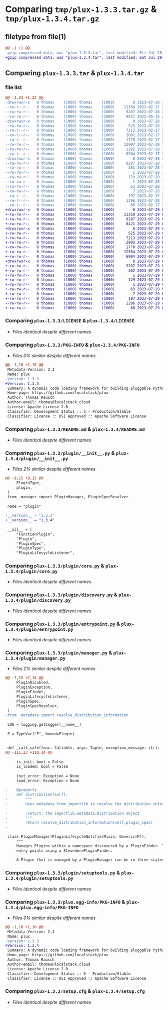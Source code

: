 # Comparing `tmp/plux-1.3.3.tar.gz` & `tmp/plux-1.3.4.tar.gz`

## filetype from file(1)

```diff
@@ -1 +1 @@
-gzip compressed data, was "plux-1.3.3.tar", last modified: Fri Jul 28 17:27:10 2023, max compression
+gzip compressed data, was "plux-1.3.4.tar", last modified: Sat Jul 29 02:02:18 2023, max compression
```

## Comparing `plux-1.3.3.tar` & `plux-1.3.4.tar`

### file list

```diff
@@ -1,23 +1,22 @@
-drwxrwxr-x   0 thomas    (1000) thomas    (1000)        0 2023-07-28 17:27:10.342421 plux-1.3.3/
--rw-r--r--   0 thomas    (1000) thomas    (1000)    11358 2023-02-17 21:14:38.000000 plux-1.3.3/LICENSE
--rw-rw-r--   0 thomas    (1000) thomas    (1000)     9287 2023-07-28 17:27:10.342421 plux-1.3.3/PKG-INFO
--rw-rw-r--   0 thomas    (1000) thomas    (1000)     8421 2023-05-15 20:31:40.000000 plux-1.3.3/README.md
-drwxrwxr-x   0 thomas    (1000) thomas    (1000)        0 2023-07-28 17:27:10.342421 plux-1.3.3/plugin/
--rw-rw-r--   0 thomas    (1000) thomas    (1000)      525 2023-07-28 17:26:50.000000 plux-1.3.3/plugin/__init__.py
--rw-r--r--   0 thomas    (1000) thomas    (1000)     7213 2023-02-17 21:14:38.000000 plux-1.3.3/plugin/core.py
--rw-r--r--   0 thomas    (1000) thomas    (1000)     2802 2023-02-17 21:14:38.000000 plux-1.3.3/plugin/discovery.py
--rw-r--r--   0 thomas    (1000) thomas    (1000)     1778 2023-02-17 21:14:38.000000 plux-1.3.3/plugin/entrypoint.py
--rw-rw-r--   0 thomas    (1000) thomas    (1000)    12907 2023-07-28 17:26:43.000000 plux-1.3.3/plugin/manager.py
--rw-rw-r--   0 thomas    (1000) thomas    (1000)     1282 2023-07-28 17:26:43.000000 plux-1.3.3/plugin/metadata.py
--rw-r--r--   0 thomas    (1000) thomas    (1000)     6904 2023-02-17 21:14:38.000000 plux-1.3.3/plugin/setuptools.py
-drwxrwxr-x   0 thomas    (1000) thomas    (1000)        0 2023-07-28 17:27:10.342421 plux-1.3.3/plux.egg-info/
--rw-rw-r--   0 thomas    (1000) thomas    (1000)     9287 2023-07-28 17:27:10.000000 plux-1.3.3/plux.egg-info/PKG-INFO
--rw-rw-r--   0 thomas    (1000) thomas    (1000)      381 2023-07-28 17:27:10.000000 plux-1.3.3/plux.egg-info/SOURCES.txt
--rw-rw-r--   0 thomas    (1000) thomas    (1000)        1 2023-07-28 17:27:10.000000 plux-1.3.3/plux.egg-info/dependency_links.txt
--rw-rw-r--   0 thomas    (1000) thomas    (1000)      129 2023-07-28 17:27:10.000000 plux-1.3.3/plux.egg-info/entry_points.txt
--rw-rw-r--   0 thomas    (1000) thomas    (1000)        1 2023-07-28 17:27:10.000000 plux-1.3.3/plux.egg-info/not-zip-safe
--rw-rw-r--   0 thomas    (1000) thomas    (1000)       63 2023-07-28 17:27:10.000000 plux-1.3.3/plux.egg-info/requires.txt
--rw-rw-r--   0 thomas    (1000) thomas    (1000)        7 2023-07-28 17:27:10.000000 plux-1.3.3/plux.egg-info/top_level.txt
--rw-r--r--   0 thomas    (1000) thomas    (1000)      197 2023-02-17 21:14:38.000000 plux-1.3.3/pyproject.toml
--rw-r--r--   0 thomas    (1000) thomas    (1000)     1296 2023-07-28 17:27:10.342421 plux-1.3.3/setup.cfg
--rw-r--r--   0 thomas    (1000) thomas    (1000)       60 2023-02-17 21:14:38.000000 plux-1.3.3/setup.py
+drwxrwxr-x   0 thomas    (1000) thomas    (1000)        0 2023-07-29 02:02:18.499237 plux-1.3.4/
+-rw-rw-r--   0 thomas    (1000) thomas    (1000)    11358 2023-07-29 01:51:57.000000 plux-1.3.4/LICENSE
+-rw-rw-r--   0 thomas    (1000) thomas    (1000)     9287 2023-07-29 02:02:18.499237 plux-1.3.4/PKG-INFO
+-rw-rw-r--   0 thomas    (1000) thomas    (1000)     8421 2023-07-29 01:51:57.000000 plux-1.3.4/README.md
+drwxrwxr-x   0 thomas    (1000) thomas    (1000)        0 2023-07-29 02:02:18.499237 plux-1.3.4/plugin/
+-rw-rw-r--   0 thomas    (1000) thomas    (1000)      525 2023-07-29 02:02:07.000000 plux-1.3.4/plugin/__init__.py
+-rw-rw-r--   0 thomas    (1000) thomas    (1000)     7213 2023-07-29 01:51:57.000000 plux-1.3.4/plugin/core.py
+-rw-rw-r--   0 thomas    (1000) thomas    (1000)     2802 2023-07-29 01:51:57.000000 plux-1.3.4/plugin/discovery.py
+-rw-rw-r--   0 thomas    (1000) thomas    (1000)     1778 2023-07-29 01:51:57.000000 plux-1.3.4/plugin/entrypoint.py
+-rw-rw-r--   0 thomas    (1000) thomas    (1000)    12564 2023-07-29 02:01:44.000000 plux-1.3.4/plugin/manager.py
+-rw-rw-r--   0 thomas    (1000) thomas    (1000)     6904 2023-07-29 01:51:57.000000 plux-1.3.4/plugin/setuptools.py
+drwxrwxr-x   0 thomas    (1000) thomas    (1000)        0 2023-07-29 02:02:18.499237 plux-1.3.4/plux.egg-info/
+-rw-rw-r--   0 thomas    (1000) thomas    (1000)     9287 2023-07-29 02:02:18.000000 plux-1.3.4/plux.egg-info/PKG-INFO
+-rw-rw-r--   0 thomas    (1000) thomas    (1000)      362 2023-07-29 02:02:18.000000 plux-1.3.4/plux.egg-info/SOURCES.txt
+-rw-rw-r--   0 thomas    (1000) thomas    (1000)        1 2023-07-29 02:02:18.000000 plux-1.3.4/plux.egg-info/dependency_links.txt
+-rw-rw-r--   0 thomas    (1000) thomas    (1000)      129 2023-07-29 02:02:18.000000 plux-1.3.4/plux.egg-info/entry_points.txt
+-rw-rw-r--   0 thomas    (1000) thomas    (1000)        1 2023-07-29 01:52:34.000000 plux-1.3.4/plux.egg-info/not-zip-safe
+-rw-rw-r--   0 thomas    (1000) thomas    (1000)       63 2023-07-29 02:02:18.000000 plux-1.3.4/plux.egg-info/requires.txt
+-rw-rw-r--   0 thomas    (1000) thomas    (1000)        7 2023-07-29 02:02:18.000000 plux-1.3.4/plux.egg-info/top_level.txt
+-rw-rw-r--   0 thomas    (1000) thomas    (1000)      197 2023-07-29 01:51:57.000000 plux-1.3.4/pyproject.toml
+-rw-rw-r--   0 thomas    (1000) thomas    (1000)     1296 2023-07-29 02:02:18.499237 plux-1.3.4/setup.cfg
+-rw-rw-r--   0 thomas    (1000) thomas    (1000)       60 2023-07-29 01:51:57.000000 plux-1.3.4/setup.py
```

### Comparing `plux-1.3.3/LICENSE` & `plux-1.3.4/LICENSE`

 * *Files identical despite different names*

### Comparing `plux-1.3.3/PKG-INFO` & `plux-1.3.4/PKG-INFO`

 * *Files 0% similar despite different names*

```diff
@@ -1,10 +1,10 @@
 Metadata-Version: 2.1
 Name: plux
-Version: 1.3.3
+Version: 1.3.4
 Summary: A dynamic code loading framework for building pluggable Python distributions
 Home-page: https://github.com/localstack/plux
 Author: Thomas Rausch
 Author-email: thomas@localstack.cloud
 License: Apache License 2.0
 Classifier: Development Status :: 5 - Production/Stable
 Classifier: License :: OSI Approved :: Apache Software License
```

### Comparing `plux-1.3.3/README.md` & `plux-1.3.4/README.md`

 * *Files identical despite different names*

### Comparing `plux-1.3.3/plugin/__init__.py` & `plux-1.3.4/plugin/__init__.py`

 * *Files 2% similar despite different names*

```diff
@@ -9,15 +9,15 @@
     PluginType,
     plugin,
 )
 from .manager import PluginManager, PluginSpecResolver
 
 name = "plugin"
 
-__version__ = "1.3.3"
+__version__ = "1.3.4"
 
 __all__ = [
     "FunctionPlugin",
     "Plugin",
     "PluginSpec",
     "PluginType",
     "PluginLifecycleListener",
```

### Comparing `plux-1.3.3/plugin/core.py` & `plux-1.3.4/plugin/core.py`

 * *Files identical despite different names*

### Comparing `plux-1.3.3/plugin/discovery.py` & `plux-1.3.4/plugin/discovery.py`

 * *Files identical despite different names*

### Comparing `plux-1.3.3/plugin/entrypoint.py` & `plux-1.3.4/plugin/entrypoint.py`

 * *Files identical despite different names*

### Comparing `plux-1.3.3/plugin/manager.py` & `plux-1.3.4/plugin/manager.py`

 * *Files 2% similar despite different names*

```diff
@@ -7,15 +7,14 @@
     PluginDisabled,
     PluginException,
     PluginFinder,
     PluginLifecycleListener,
     PluginSpec,
     PluginSpecResolver,
 )
-from .metadata import resolve_distribution_information
 
 LOG = logging.getLogger(__name__)
 
 P = TypeVar("P", bound=Plugin)
 
 
 def _call_safe(func: Callable, args: Tuple, exception_message: str):
@@ -111,23 +110,14 @@
 
     is_init: bool = False
     is_loaded: bool = False
 
     init_error: Exception = None
     load_error: Exception = None
 
-    @property
-    def distribution(self):
-        """
-        Uses metadata from importlib to resolve the distribution information for this plugin.
-
-        :return: the importlib.metadata.Distribution object
-        """
-        return resolve_distribution_information(self.plugin_spec)
-
 
 class PluginManager(PluginLifecycleNotifierMixin, Generic[P]):
     """
     Manages Plugins within a namespace discovered by a PluginFinder. The default mechanism is to resolve plugins from
     entry points using a StevedorePluginFinder.
 
     A Plugin that is managed by a PluginManager can be in three states:
```

### Comparing `plux-1.3.3/plugin/setuptools.py` & `plux-1.3.4/plugin/setuptools.py`

 * *Files identical despite different names*

### Comparing `plux-1.3.3/plux.egg-info/PKG-INFO` & `plux-1.3.4/plux.egg-info/PKG-INFO`

 * *Files 0% similar despite different names*

```diff
@@ -1,10 +1,10 @@
 Metadata-Version: 2.1
 Name: plux
-Version: 1.3.3
+Version: 1.3.4
 Summary: A dynamic code loading framework for building pluggable Python distributions
 Home-page: https://github.com/localstack/plux
 Author: Thomas Rausch
 Author-email: thomas@localstack.cloud
 License: Apache License 2.0
 Classifier: Development Status :: 5 - Production/Stable
 Classifier: License :: OSI Approved :: Apache Software License
```

### Comparing `plux-1.3.3/setup.cfg` & `plux-1.3.4/setup.cfg`

 * *Files identical despite different names*

